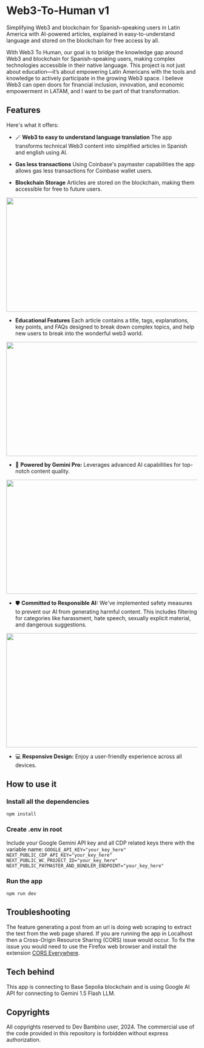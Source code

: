 # Web3-To-Human v1
Simplifying Web3 and blockchain for Spanish-speaking users in Latin America with AI-powered articles, explained in easy-to-understand language and stored on the blockchain for free access by all.

With Web3 To Human, our goal is to bridge the knowledge gap around Web3 and blockchain for Spanish-speaking users, making complex technologies accessible in their native language. This project is not just about education—it’s about empowering Latin Americans with the tools and knowledge to actively participate in the growing Web3 space. I believe Web3 can open doors for financial inclusion, innovation, and economic empowerment in LATAM, and I want to be part of that transformation.

## Features
Here's what it offers:

- 🪄 **Web3 to easy to understand language translation** The app transforms technical Web3 content into simplified articles in Spanish and english using AI. 

- **Gas less transactions** Using Coinbase's paymaster capabilities the app allows gas less transactions for Coinbase wallet users. 

- **Blockchain Storage** Articles are stored on the blockchain, making them accessible for free to future users. 
<img src="res/feature3.png" width="612" height="300">

- **Educational Features** Each article contains a title, tags, explanations, key points, and FAQs designed to break down complex topics, and help new users to break into the wonderful web3 world. 
<img src="res/feature3.png" width="612" height="300">

- 🧠 **Powered by Gemini Pro:** Leverages advanced AI capabilities for top-notch content quality.
<img src="res/feature4.png" width="612" height="300">

- 🛡️ **Committed to Responsible AI:** We've implemented safety measures to prevent our AI from generating harmful content. This includes filtering for categories like harassment, hate speech, sexually explicit material, and dangerous suggestions.
<img src="res/feature5.png" width="612" height="300">

- 💻 **Responsive Design:** Enjoy a user-friendly experience across all devices. 

## How to use it

### Install all the dependencies
`npm install`

### Create .env in root
Include your Google Gemini API key and all CDP related keys there with the variable name: 
`GOOGLE_API_KEY="your_key_here"`
`NEXT_PUBLIC_CDP_API_KEY="your_key_here"`
`NEXT_PUBLIC_WC_PROJECT_ID="your_key_here"`
`NEXT_PUBLIC_PAYMASTER_AND_BUNDLER_ENDPOINT="your_key_here"`

### Run the app
`npm run dev`

## Troubleshooting

The feature generating a post from an url is doing web scraping to extract the text from the web page shared. If you are running the app in Localhost then a Cross-Origin Resource Sharing (CORS) issue would occur. To fix the issue you would need to use the Firefox web browser and install the extension [CORS Everywhere](https://addons.mozilla.org/en-US/firefox/addon/cors-everywhere/).

## Tech behind

This app is connecting to Base Sepolia blockchain and is using Google AI API for connecting to Gemini 1.5 Flash LLM.

## Copyrights

All copyrights reserved to Dev Bambino user, 2024. The commercial use of the code provided in this repository is forbidden without express authorization.